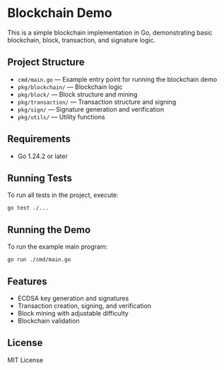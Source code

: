 # Blockchain Demo

This is a simple blockchain implementation in Go, demonstrating basic blockchain, block, transaction, and signature logic.

## Project Structure

- `cmd/main.go` — Example entry point for running the blockchain demo
- `pkg/blockchain/` — Blockchain logic
- `pkg/block/` — Block structure and mining
- `pkg/transaction/` — Transaction structure and signing
- `pkg/sign/` — Signature generation and verification
- `pkg/utils/` — Utility functions

## Requirements

- Go 1.24.2 or later

## Running Tests

To run all tests in the project, execute:

```
go test ./...
```

## Running the Demo

To run the example main program:

```
go run ./cmd/main.go
```

## Features

- ECDSA key generation and signatures
- Transaction creation, signing, and verification
- Block mining with adjustable difficulty
- Blockchain validation

## License

MIT License
